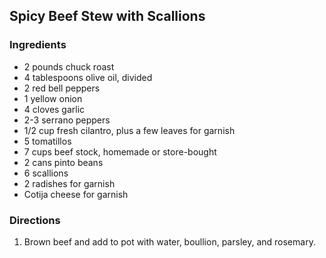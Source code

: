 ## Spicy Beef Stew with Scallions

### Ingredients

* 2 pounds chuck roast
* 4 tablespoons olive oil, divided
* 2 red bell peppers
* 1 yellow onion
* 4 cloves garlic
* 2-3 serrano peppers
* 1/2 cup fresh cilantro, plus a few leaves for garnish
* 5 tomatillos
* 7 cups beef stock, homemade or store-bought
* 2 cans pinto beans
* 6 scallions
* 2 radishes for garnish
* Cotija cheese for garnish

### Directions

1. Brown beef and add to pot with water, boullion, parsley, and rosemary.
